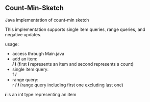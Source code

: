 ## Count-Min-Sketch
Java implementation of count-min sketch  

This implementation supports single item queries, range queries, and negative updates.  

usage:

* access through Main.java
* add an item:  
  **_i_** **_i_** (first **_i_** represents an item and second represents a count)
* single item query:  
  f **_i_**
* range query:  
  r **_i_** **_i_** (range query including first one excluding last one)  

**_i_** is an int type representing an item
